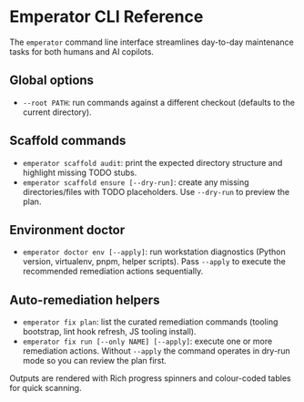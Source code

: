 # Emperator CLI Reference

The `emperator` command line interface streamlines day-to-day maintenance tasks for both humans and AI copilots.

## Global options

- `--root PATH`: run commands against a different checkout (defaults to the current directory).

## Scaffold commands

- `emperator scaffold audit`: print the expected directory structure and highlight missing TODO stubs.
- `emperator scaffold ensure [--dry-run]`: create any missing directories/files with TODO placeholders. Use `--dry-run` to preview the plan.

## Environment doctor

- `emperator doctor env [--apply]`: run workstation diagnostics (Python version, virtualenv, pnpm, helper scripts). Pass `--apply` to execute the recommended remediation actions sequentially.

## Auto-remediation helpers

- `emperator fix plan`: list the curated remediation commands (tooling bootstrap, lint hook refresh, JS tooling install).
- `emperator fix run [--only NAME] [--apply]`: execute one or more remediation actions. Without `--apply` the command operates in dry-run mode so you can review the plan first.

Outputs are rendered with Rich progress spinners and colour-coded tables for quick scanning.
